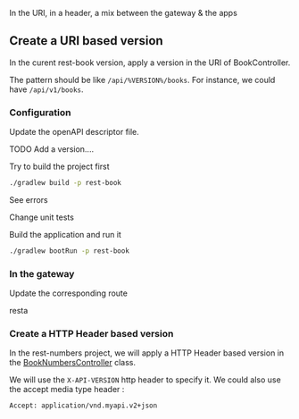 
In the URI, in a header, a mix between the gateway & the apps

## Create a URI based version

In the curent rest-book version, apply a version in the URI of BookController.

The pattern should be like ``/api/%VERSION%/books``. 
For instance, we could have ``/api/v1/books``.

### Configuration


Update the openAPI descriptor file.

TODO
Add a version....

Try to build the project first

```bash 
./gradlew build -p rest-book
``` 

See errors

Change unit tests

Build the application and run it

```bash 
./gradlew bootRun -p rest-book
``` 

### In the gateway

Update the corresponding route

resta

### Create a HTTP Header based version

In the rest-numbers project, we will apply a HTTP Header based version in the [BookNumbersController](./../rest-number/src/main/java/info/touret/bookstore/spring/number/controller/BookNumbersController.java) class.

We will use the ``X-API-VERSION`` http header to specify it.
We could also use  the accept media type header :

```
Accept: application/vnd.myapi.v2+json
```





